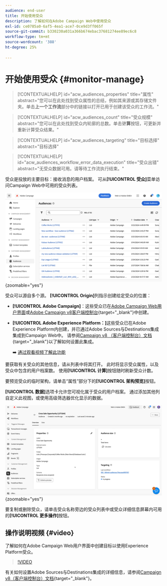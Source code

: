 ```yaml
---
audience: end-user
title: 开始使用受众
description: 了解如何在Adobe Campaign Web中使用受众
exl-id: ce0785a0-6af5-4ea1-ace7-0ce9d3ff065f
source-git-commit: b330230a031a366b674ebac37681274ee89ec6c8
workflow-type: tm+mt
source-wordcount: '388'
ht-degree: 25%

---
```


# 开始使用受众 {#monitor-manage}

>[!CONTEXTUALHELP]
>id="acw_audiences_properties"
>title="属性"
>abstract="您可以在此处找到受众属性的总结，例如其来源或其存储文件夹。单击&#x200B;**上一个工作流**&#x200B;部分中的链接以打开已用于创建该受众的工作流。"

>[!CONTEXTUALHELP]
>id="acw_audiences_count"
>title="受众规模"
>abstract="您可以在此处找到受众内轮廓的总数。单击&#x200B;**计算**&#x200B;按钮，可更新并重新计算受众结果。"

>[!CONTEXTUALHELP]
>id="acw_audiences_targeting"
>title="目标选择"
>abstract="目标选择"

>[!CONTEXTUALHELP]
>id="acw_audiences_workflow_error_data_execution"
>title="受众出错"
>abstract="无受众数据可用。请等待工作流执行结束。"

受众是投放的主要目标：接收消息的用户档案。 可从&#x200B;**[!UICONTROL 受众]**&#x200B;菜单访问Campaign Web中可用的受众列表。

![显示Campaign Web中可用受众列表的屏幕截图。](assets/audiences-list.png){zoomable="yes"}

受众可以源自多个源。 **[!UICONTROL Origin]**&#x200B;列指示创建给定受众的位置：

* **[!UICONTROL Adobe Campaign]**：这些受众已在[Adobe Campaign Web用户界面](create-audience.md)或[Adobe Campaign v8客户端控制台](https://experienceleague.adobe.com/docs/campaign/campaign-v8/audience/create-audiences/create-audiences.html){target="_blank"}中创建。

* **[!UICONTROL Adobe Experience Platform：]**&#x200B;这些受众已在Adobe Experience Platform内创建，并已通过Adobe Sources与Destinations集成集成到Campaign Web中。 请参阅[Campaign v8 （客户端控制台）文档](https://experienceleague.adobe.com/docs/campaign/campaign-v8/connect/ac-aep/ac-aep.html){target="_blank"}以了解如何设置此集成。

  ➡️ [通过观看视频了解此功能](#video)

要获取有关受众的其他信息，请从列表中将其打开。 此时将显示受众属性，以及受众中包含的用户档案数。 使用&#x200B;**[!UICONTROL 计算]**&#x200B;按钮随时刷新受众计数。

要预览受众的临时架构，请单击“属性”部分下的&#x200B;**[!UICONTROL 架构预览]**&#x200B;按钮。

**[!UICONTROL 数据]**&#x200B;选项卡允许您可视化属于受众的用户档案。 通过添加其他列自定义此视图，或使用高级筛选器优化显示的数据。

![显示受众详细信息（包括个人资料和自定义选项）的屏幕截图。](assets/audiences-details.png){zoomable="yes"}

要复制或删除受众，请单击受众名称旁边的受众列表中或受众详细信息屏幕内可用的&#x200B;**[!UICONTROL 更多操作]**&#x200B;按钮。

## 操作说明视频 {#video}

了解如何在Adobe Campaign Web用户界面中创建目标以使用Experience Platform受众。

>[!VIDEO](https://video.tv.adobe.com/v/3427635?quality=12)

有关如何设置Adobe Sources与Destinations集成的详细信息，请参阅[Campaign v8（客户端控制台）文档](https://experienceleague.adobe.com/docs/campaign/campaign-v8/connect/ac-aep/ac-aep.html){target="_blank"}。